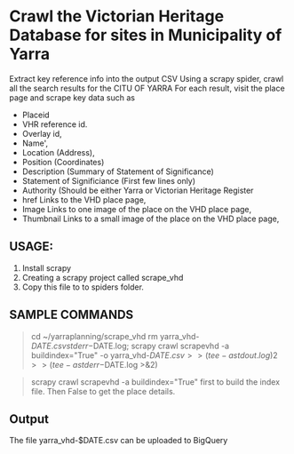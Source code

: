 # Crawl the Victorian Heritage Database for sites in Municipality of Yarra
Extract key reference info into the output CSV
Using a scrapy spider, crawl all the search results for the CITU OF YARRA
For each result, visit the place page and scrape key data such as 
- Placeid
- VHR reference id.
- Overlay id,
- Name',
- Location (Address),
- Position (Coordinates)
- Description (Summary of Statement of Significance)
- Statement of Significiance (First few lines only)
- Authority (Should be either Yarra or Victorian Heritage Register
- href  Links to the VHD place page,
- Image Links to one image of the place on the VHD place page,
- Thumbnail Links to a small image of the place on the VHD place page,

## USAGE:
1. Install scrapy 
2. Creating a scrapy project called scrape_vhd
3. Copy this file to to spiders folder.

## SAMPLE COMMANDS

>cd ~/yarraplanning/scrape_vhd
>rm yarra_vhd-$DATE.csv stderr-$DATE.log; scrapy crawl scrapevhd -a buildindex="True" -o yarra_vhd-$DATE.csv  > >(tee -a stdout.log) 2> >(tee -a stderr-$DATE.log >&2)

>scrapy crawl scrapevhd -a buildindex="True" first to build the index file. Then False to get the place details.

## Output
The file yarra_vhd-$DATE.csv can be uploaded to BigQuery
